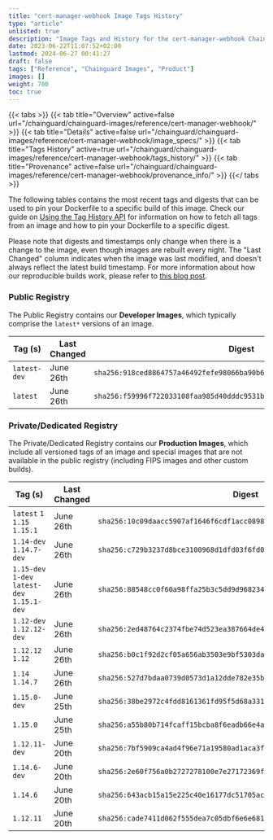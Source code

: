 ```yaml
---
title: "cert-manager-webhook Image Tags History"
type: "article"
unlisted: true
description: "Image Tags and History for the cert-manager-webhook Chainguard Image"
date: 2023-06-22T11:07:52+02:00
lastmod: 2024-06-27 00:41:27
draft: false
tags: ["Reference", "Chainguard Images", "Product"]
images: []
weight: 700
toc: true
---
```


{{< tabs >}}
{{< tab title="Overview" active=false url="/chainguard/chainguard-images/reference/cert-manager-webhook/" >}}
{{< tab title="Details" active=false url="/chainguard/chainguard-images/reference/cert-manager-webhook/image_specs/" >}}
{{< tab title="Tags History" active=true url="/chainguard/chainguard-images/reference/cert-manager-webhook/tags_history/" >}}
{{< tab title="Provenance" active=false url="/chainguard/chainguard-images/reference/cert-manager-webhook/provenance_info/" >}}
{{</ tabs >}}

The following tables contains the most recent tags and digests that can be used to pin your Dockerfile to a specific build of this image. Check our guide on [Using the Tag History API](/chainguard/chainguard-images/using-the-tag-history-api/) for information on how to fetch all tags from an image and how to pin your Dockerfile to a specific digest.

Please note that digests and timestamps only change when there is a change to the image, even though images are rebuilt every night. The "Last Changed" column indicates when the image was last modified, and doesn't always reflect the latest build timestamp. For more information about how our reproducible builds work, please refer to [this blog post](https://www.chainguard.dev/unchained/reproducing-chainguards-reproducible-image-builds).

### Public Registry
The Public Registry contains our **Developer Images**, which typically comprise the `latest*` versions of an image.

| Tag (s)       | Last Changed | Digest                                                                    |
|---------------|--------------|---------------------------------------------------------------------------|
|  `latest-dev` | June 26th    | `sha256:918ced8864757a46492fefe98066ba90b6c0a4e9b614cbff739bf9e859907e88` |
|  `latest`     | June 26th    | `sha256:f59996f722033108faa985d40dddc9531b8f2322834ddb045585e8a0dd9c2abd` |


### Private/Dedicated Registry
The Private/Dedicated Registry contains our **Production Images**, which include all versioned tags of an image and special images that are not available in the public registry (including FIPS images and other custom builds).

| Tag (s)                                       | Last Changed | Digest                                                                    |
|-----------------------------------------------|--------------|---------------------------------------------------------------------------|
|  `latest` `1` `1.15` `1.15.1`                 | June 26th    | `sha256:10c09daacc5907af1646f6cdf1acc0898cea4f9080d8e4e113e7467c6e5a03d9` |
|  `1.14-dev` `1.14.7-dev`                      | June 26th    | `sha256:c729b3237d8bce3100968d1dfd03f6fd036cf587bfa9b08f3b5970f1f9858b9d` |
|  `1.15-dev` `1-dev` `latest-dev` `1.15.1-dev` | June 26th    | `sha256:88548cc0f60a98ffa25b3c5dd9d968234107c274ba2f32b65aa1faf25de3b15e` |
|  `1.12-dev` `1.12.12-dev`                     | June 26th    | `sha256:2ed48764c2374fbe74d523ea387664de4c1567e9a82b472bdb8bd6c6079e74d2` |
|  `1.12.12` `1.12`                             | June 26th    | `sha256:b0c1f92d2cf05a656ab3503e9bf5303da8a6e3130a757529e35346dd9bc98233` |
|  `1.14` `1.14.7`                              | June 26th    | `sha256:527d7bdaa0739d0573d1a12dde782e35b5eaf1334375f595be90d79509f43453` |
|  `1.15.0-dev`                                 | June 25th    | `sha256:38be2972c4fdd8161361fd95f5d68a3312a3fc6bdf9b9076f4a01d6d55bbb83a` |
|  `1.15.0`                                     | June 25th    | `sha256:a55b80b714fcaff15bcba8f6eadb66e4ae0f8c52ba2f2b6022037be27571aa8e` |
|  `1.12.11-dev`                                | June 20th    | `sha256:7bf5909ca4ad4f96e71a19580ad1aca3f536c9daa8fbc498c63946461ee94288` |
|  `1.14.6-dev`                                 | June 20th    | `sha256:2e60f756a0b2727278100e7e27172369ff33e8232bd57a9a18b41859d5702c03` |
|  `1.14.6`                                     | June 20th    | `sha256:643acb15a15e225c40e16177dc51705ac46a99640b12d3bae093c1508f8e4ccd` |
|  `1.12.11`                                    | June 20th    | `sha256:cade7411d062f555dea7c05dbf6e6e6811fb16ac8c9ba28ef539e195b6e197d2` |

